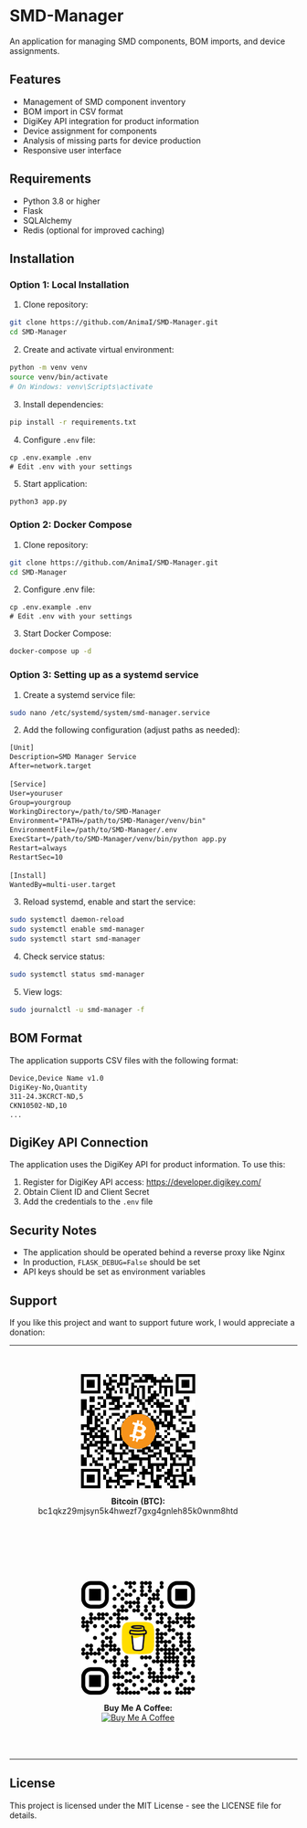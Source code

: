 # SMD-Manager

An application for managing SMD components, BOM imports, and device assignments.

## Features

- Management of SMD component inventory
- BOM import in CSV format
- DigiKey API integration for product information
- Device assignment for components
- Analysis of missing parts for device production
- Responsive user interface

## Requirements

- Python 3.8 or higher
- Flask
- SQLAlchemy
- Redis (optional for improved caching)

## Installation

### Option 1: Local Installation

1. Clone repository:
```bash
git clone https://github.com/AnimaI/SMD-Manager.git
cd SMD-Manager
```

2. Create and activate virtual environment:
```bash
python -m venv venv
source venv/bin/activate  
# On Windows: venv\Scripts\activate
```

3. Install dependencies:
```bash
pip install -r requirements.txt
```

4. Configure `.env` file:
```
cp .env.example .env
# Edit .env with your settings
```

5. Start application:
```bash
python3 app.py
```

### Option 2: Docker Compose

1. Clone repository:
```bash
git clone https://github.com/AnimaI/SMD-Manager.git
cd SMD-Manager
```

2. Configure .env file:
```
cp .env.example .env
# Edit .env with your settings
```

3. Start Docker Compose:
```bash
docker-compose up -d
```

### Option 3: Setting up as a systemd service

1. Create a systemd service file:
```bash
sudo nano /etc/systemd/system/smd-manager.service
```

2. Add the following configuration (adjust paths as needed):
```
[Unit]
Description=SMD Manager Service
After=network.target

[Service]
User=youruser
Group=yourgroup
WorkingDirectory=/path/to/SMD-Manager
Environment="PATH=/path/to/SMD-Manager/venv/bin"
EnvironmentFile=/path/to/SMD-Manager/.env
ExecStart=/path/to/SMD-Manager/venv/bin/python app.py
Restart=always
RestartSec=10

[Install]
WantedBy=multi-user.target
```

3. Reload systemd, enable and start the service:
```bash
sudo systemctl daemon-reload
sudo systemctl enable smd-manager
sudo systemctl start smd-manager
```

4. Check service status:
```bash
sudo systemctl status smd-manager
```

5. View logs:
```bash
sudo journalctl -u smd-manager -f
```

## BOM Format

The application supports CSV files with the following format:

```
Device,Device Name v1.0
DigiKey-No,Quantity
311-24.3KCRCT-ND,5
CKN10502-ND,10
...
```

## DigiKey API Connection

The application uses the DigiKey API for product information. To use this:

1. Register for DigiKey API access: https://developer.digikey.com/
2. Obtain Client ID and Client Secret
3. Add the credentials to the `.env` file

## Security Notes

- The application should be operated behind a reverse proxy like Nginx
- In production, `FLASK_DEBUG=False` should be set
- API keys should be set as environment variables

## Support

If you like this project and want to support future work, I would appreciate a donation:

<table style="border-collapse: collapse; border: none; width: 100%;">
  <tr>
    <td align="center" width="40%" style="padding: 50px; border: none;">
      <img src="docs/img/btc_qr.png" alt="Bitcoin QR Code" style="display: block; margin: auto;" width="200"/>
      <p style="text-align: center;"><strong>Bitcoin (BTC):</strong><br>bc1qkz29mjsyn5k4hwezf7gxg4gnleh85k0wnm8htd</p>
    </td>
    <td width="20%" style="border: none;"></td> <!-- Empty column for spacing -->
    <td align="center" width="40%" style="padding: 50px; border: none;">
      <img src="docs/img/btc-lightning_qr.svg" alt="Bitcoin Lightning QR Code" style="display: block; margin: auto;" width="200"/>
      <p style="text-align: center;"><strong>Bitcoin Lightning:</strong><br>
        <a href="https://getalby.com/p/animai" target="_blank" rel="noopener noreferrer">animai@getalby.com</a>
      </p>
    </td>
  </tr>
  <tr>
    <td align="center" width="40%" style="padding: 50px; border: none;">
      <img src="docs/img/bmc_qr.png" alt="Buy Me A Coffee QR Code" style="display: block; margin: auto;" width="200"/>
      <p style="text-align: center;"><strong>Buy Me A Coffee:</strong><br>
      <a href="https://www.buymeacoffee.com/_animai" target="_blank"><img src="https://img.buymeacoffee.com/button-api/?text=Buy me a coffee&emoji=&slug=_animai&button_colour=FFDD00&font_colour=000000&font_family=Cookie&outline_colour=000000&coffee_colour=ffffff" alt="Buy Me A Coffee" height="40"></a>
      </p>
    </td>
    <td width="20%" style="border: none;"></td> <!-- Empty column for spacing -->
    <td align="center" width="40%" style="padding: 50px; border: none;">
      <img src="docs/img/qrcode_ko-fi.png" alt="Ko-fi QR Code" style="display: block; margin: auto;" width="200"/>
      <p style="text-align: center;"><strong>Ko-fi:</strong><br>
      <a href='https://ko-fi.com/B0B21BSWAP' target='_blank'><img height='36' style='border:0px;height:36px;' src='https://storage.ko-fi.com/cdn/kofi2.png?v=6' border='0' alt='Buy Me a Coffee at ko-fi.com' /></a>
      </p>
    </td>
  </tr>
</table>

## License

This project is licensed under the MIT License - see the LICENSE file for details.
